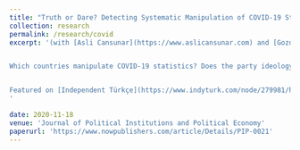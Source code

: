 ```yaml
---
title: "Truth or Dare? Detecting Systematic Manipulation of COVID-19 Statistics"
collection: research
permalink: /research/covid
excerpt: '(with [Asli Cansunar](https://www.aslicansunar.com) and [Gozde Corekcioglu](https://www.gozdecorekcioglu.com)), *Journal of Political Institutions and Political Economy*, Vol. 1: No. 4, pp 543-557.


Which countries manipulate COVID-19 statistics? Does the party ideology of local governors affect the probability of data manipulation at subnational levels? How does democratic quality affect statistical transparency during the pandemic? In this article, we apply election fraud detection methods — various digit-based tests that exploit human biases in generating random numbers — to the daily announced official numbers of new and cumulative coronavirus infections. First, we use digit-based tests to identify countries that likely manipulated their pandemic statistics. We then move on to examine the empirical relationship between democratic quality and data transparency. We find suggestive evidence that data manipulation occurred in China, the United States, Russia, and Turkey. Second, we show that non-democracies, as well as countries without free and fair elections, are more likely to release data that display signs of statistical malpractice.


Featured on [Independent Türkçe](https://www.indyturk.com/node/279981/haber/türkiye’nin-koronavirüs-verileri-benford-yasası-ve-uzmanlar-ne-diyor-rakamlar#.X8Znad4nzEZ.twitter)
'

date: 2020-11-18
venue: 'Journal of Political Institutions and Political Economy'
paperurl: 'https://www.nowpublishers.com/article/Details/PIP-0021'
---
```



